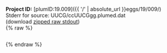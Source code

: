 **Project ID:** [plumID:19.009]({{ '/' | absolute_url }}eggs/19/009/)  
Stderr for source:  UUCG/ccUUCGgg.plumed.dat   
(download [zipped raw stdout](ccUUCGgg.plumed.dat.plumed_master.stdout.txt.zip))  
{% raw %}
<pre>
</pre>
{% endraw %}
